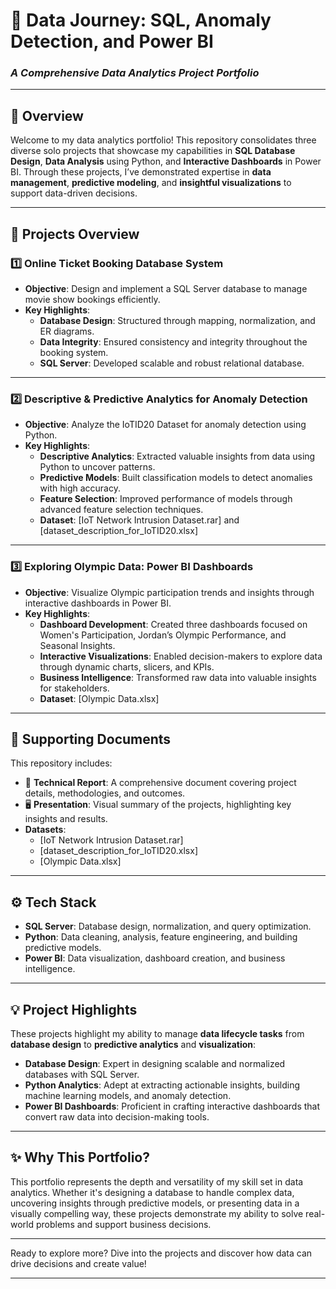 # 🎯 **Data Journey: SQL, Anomaly Detection, and Power BI**
### *A Comprehensive Data Analytics Project Portfolio*

---

## 🚀 **Overview**

Welcome to my data analytics portfolio! This repository consolidates three diverse solo projects that showcase my capabilities in **SQL Database Design**, **Data Analysis** using Python, and **Interactive Dashboards** in Power BI. Through these projects, I’ve demonstrated expertise in **data management**, **predictive modeling**, and **insightful visualizations** to support data-driven decisions.

---

## 📂 **Projects Overview**

### 1️⃣ **Online Ticket Booking Database System**
- **Objective**: Design and implement a SQL Server database to manage movie show bookings efficiently.
- **Key Highlights**:
  - **Database Design**: Structured through mapping, normalization, and ER diagrams.
  - **Data Integrity**: Ensured consistency and integrity throughout the booking system.
  - **SQL Server**: Developed scalable and robust relational database.

---

### 2️⃣ **Descriptive & Predictive Analytics for Anomaly Detection**
- **Objective**: Analyze the IoTID20 Dataset for anomaly detection using Python.
- **Key Highlights**:
  - **Descriptive Analytics**: Extracted valuable insights from data using Python to uncover patterns.
  - **Predictive Models**: Built classification models to detect anomalies with high accuracy.
  - **Feature Selection**: Improved performance of models through advanced feature selection techniques.
  - **Dataset**: [IoT Network Intrusion Dataset.rar] and [dataset_description_for_IoTID20.xlsx]

---

### 3️⃣ **Exploring Olympic Data: Power BI Dashboards**
- **Objective**: Visualize Olympic participation trends and insights through interactive dashboards in Power BI.
- **Key Highlights**:
  - **Dashboard Development**: Created three dashboards focused on Women's Participation, Jordan’s Olympic Performance, and Seasonal Insights.
  - **Interactive Visualizations**: Enabled decision-makers to explore data through dynamic charts, slicers, and KPIs.
  - **Business Intelligence**: Transformed raw data into valuable insights for stakeholders.
  - **Dataset**: [Olympic Data.xlsx]

---

## 📑 **Supporting Documents**
This repository includes:
- 📄 **Technical Report**: A comprehensive document covering project details, methodologies, and outcomes.
- 🖥 **Presentation**: Visual summary of the projects, highlighting key insights and results.
- **Datasets**:  
  - [IoT Network Intrusion Dataset.rar]
  - [dataset_description_for_IoTID20.xlsx]
  - [Olympic Data.xlsx]

---

## ⚙️ **Tech Stack**
- **SQL Server**: Database design, normalization, and query optimization.
- **Python**: Data cleaning, analysis, feature engineering, and building predictive models.
- **Power BI**: Data visualization, dashboard creation, and business intelligence.

---

## 💡 **Project Highlights**
These projects highlight my ability to manage **data lifecycle tasks** from **database design** to **predictive analytics** and **visualization**:
- **Database Design**: Expert in designing scalable and normalized databases with SQL Server.
- **Python Analytics**: Adept at extracting actionable insights, building machine learning models, and anomaly detection.
- **Power BI Dashboards**: Proficient in crafting interactive dashboards that convert raw data into decision-making tools.

---

## ✨ **Why This Portfolio?**
This portfolio represents the depth and versatility of my skill set in data analytics. Whether it's designing a database to handle complex data, uncovering insights through predictive models, or presenting data in a visually compelling way, these projects demonstrate my ability to solve real-world problems and support business decisions.

---

Ready to explore more? Dive into the projects and discover how data can drive decisions and create value!

---
